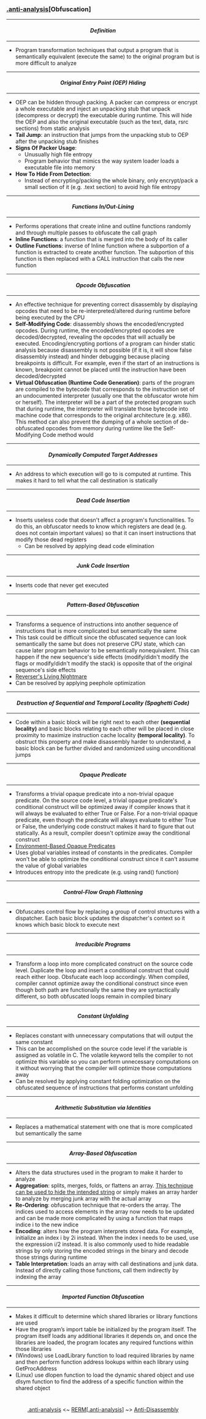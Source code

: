 ### [.anti-analysis](anti-analysis.md)[__Obfuscation__]

---
#### *<p align='center'> Definition </p>*
---
* Program transformation techniques that output a program that is semantically equivalent (execute the same) to the original program but is more difficult to analyze

---
#### *<p align='center'> Original Entry Point (OEP) Hiding </p>*
---
* OEP can be hidden through packing. A packer can compress or encrypt a whole executable and inject an unpacking stub that unpack (decompress or decrypt) the executable during runtime. This will hide the OEP and also the original executable (such as the text, data, rsrc sections) from static analysis
* __Tail Jump__: an instruction that jumps from the unpacking stub to OEP after the unpacking stub finishes
* __Signs Of Packer Usage__: 
  * Unusually high file entropy 
  * Program behavior that mimics the way system loader loads a executable file into memory
* __How To Hide From Detection__: 
  * Instead of encrypting/packing the whole binary, only encrypt/pack a small section of it (e.g. .text section) to avoid high file entropy

---
#### *<p align='center'> Functions In/Out-Lining </p>*
---
* Performs operations that create inline and outline functions randomly and through multiple passes to obfuscate the call graph  
* __Inline Functions__: a function that is merged into the body of its caller 
* __Outline Functions__: inverse of Inline function where a subportion of a function is extracted to create another function. The subportion of this function is then replaced with a CALL instruction that calls the new function 

---
#### *<p align='center'> Opcode Obfuscation </p>*
---
* An effective technique for preventing correct disassembly by displaying opcodes that need to be re-interpreted/altered during runtime before being executed by the CPU 
* __Self-Modifying Code__: disassembly shows the encoded/encrypted opcodes. During runtime, the encoded/encrypted opcodes are decoded/decrypted, revealing the opcodes that will actually be executed. Encoding/encrypting portions of a program can hinder static analysis because disassembly is not possible (if it is, it will show false disassembly instead) and hinder debugging because placing breakpoints is difficult. For example, even if the start of an instructions is known, breakpoint cannot be placed until the instruction have been decoded/decrypted
* __Virtual Obfuscation (Runtime Code Generation)__: parts of the program are compiled to the bytecode that corresponds to the instruction set of an undocumented interpreter (usually one that the obfuscator wrote him or herself). The interpreter will be a part of the protected program such that during runtime, the interpreter will translate those bytecode into machine code that corresponds to the original architecture (e.g. x86). This method can also prevent the dumping of a whole section of de-obfuscated opcodes from memory during runtime like the Self-Modifying Code method would

---
#### *<p align='center'> Dynamically Computed Target Addresses </p>*
---
* An address to which execution will go to is computed at runtime. This makes it hard to tell what the call destination is statically

---
#### *<p align='center'> Dead Code Insertion </p>*
---
* Inserts useless code that doesn't affect a program's functionalities. To do this, an obfuscator needs to know which registers are dead (e.g. does not contain important values) so that it can insert instructions that modify those dead registers 
  * Can be resolved by applying dead code elimination

---
#### *<p align='center'> Junk Code Insertion </p>*
---
* Inserts code that never get executed 

---
#### *<p align='center'> Pattern-Based Obfuscation </p>*
---
* Transforms a sequence of instructions into another sequence of instructions that is more complicated but semantically the same
* This task could be difficult since the obfuscated sequence can look semantically the same but does not preserve CPU state, which can cause later program behavior to be semantically nonequivalent. This can happen if the new sequence's side effects (modify/didn't modify the flags or modify/didn't modify the stack) is opposite that of the original sequence's side effects  
* [Reverser's Living Nightmare](https://0x00sec.org/t/what-a-living-nightmare-looks-like/2087)
* Can be resolved by applying peephole optimization

---
#### *<p align='center'> Destruction of Sequential and Temporal Locality (Spaghetti Code) </p>*
---
* Code within a basic block will be right next to each other __(sequential locality)__ and basic blocks relating to each other will be placed in close proximity to maximize instruction cache locality __(temporal locality)__. To obstruct this property and make disassembly harder to understand, a basic block can be further divided and randomized using unconditional jumps

---
#### *<p align='center'> Opaque Predicate </p>*
---
* Transforms a trivial opaque predicate into a non-trivial opaque predicate. On the source code level, a trivial opaque predicate's conditional construct will be optimized away if compiler knows that it will always be evaluated to either True or False. For a non-trivial opaque predicate, even though the predicate will always evaluate to either True or False, the underlying code construct makes it hard to figure that out statically. As a result, compiler doesn't optimize away the conditional construct
* [Environment-Based Opaque Predicates](https://reverseengineering.stackexchange.com/questions/2340/how-to-design-opaque-predicates)
* Uses global variables instead of constants in the predicates. Compiler won't be able to optimize the conditional construct since it can't assume the value of global variables 
* Introduces entropy into the predicate (e.g. using rand() function)

---
#### *<p align='center'> Control-Flow Graph Flattening </p>*
---
* Obfuscates control flow by replacing a group of control structures with a dispatcher. Each basic block updates the dispatcher's context so it knows which basic block to execute next

---
#### *<p align='center'> Irreducible Programs </p>*
---
* Transform a loop into more complicated construct on the source code level. Duplicate the loop and insert a conditional construct that could reach either loop. Obsfucate each loop accordingly. When compiled, compiler cannot optimize away the conditional construct since even though both path are functionally the same they are syntactically different, so both obfuscated loops remain in compiled binary

---
#### *<p align='center'> Constant Unfolding </p>*
---
* Replaces constant with unnecessary computations that will output the same constant
* This can be accomplished on the source code level if the variable is assigned as volatile in C. The volatile keyword tells the compiler to not optimize this variable so you can perform unnecessary computations on it without worrying that the compiler will optimize those computations away 
* Can be resolved by applying constant folding optimization on the obfuscated sequence of instructions that performs constant unfolding

---
#### *<p align='center'> Arithmetic Substitution via Identities </p>*
---
* Replaces a mathematical statement with one that is more complicated but semantically the same

---
#### *<p align='center'> Array-Based Obfuscation </p>*
---
* Alters the data structures used in the program to make it harder to analyze 
* __Aggregation__: splits, merges, folds, or flattens an array. [This technique can be used to hide the intended string](https://youtu.be/7IKIzsXr3Z8?t=1964) or simply makes an array harder to analyze by merging junk array with the actual array
* __Re-Ordering__: obfuscation technique that re-orders the array. The indices used to access elements in the array now needs to be updated and can be made more complicated by using a function that maps indice i to the new indice
* __Encoding__: alters how the program interprets stored data. For example, initialize an index i by 2i instead. When the index i needs to be used, use the expression i/2 instead. It is also commonly used to hide readable strings by only storing the encoded strings in the binary and decode those strings during runtime 
* __Table Interpretation__: loads an array with call destinations and junk data. Instead of directly calling those functions, call them indirectly by indexing the array  

---
#### *<p align='center'> Imported Function Obfuscation </p>*
---
* Makes it difficult to determine which shared libraries or library functions are used
* Have the program’s import table be initialized by the program itself. The program itself loads any additional libraries it depends on, and once the libraries are loaded, the program locates any required functions within those libraries
* (Windows) use LoadLibrary function to load required libraries by name and then perform function address lookups within each library using GetProcAddress
* (Linux) use dlopen function to load the dynamic shared object and use dlsym function to find the address of a specific function within the shared object

#
<p align='center'><a href="anti-analysis.md">.anti-analysis</a> <~ <a href="/README.md#table-of-contents">RERM</a>[<a href="anti-analysis.md">.anti-analysis</a>] ~> <a href="Anti-Disassembly.md">Anti-Disassembly</a></p>
